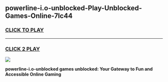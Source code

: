 
## powerline-i.o-unblocked-Play-Unblocked-Games-Online-7lc44
<h3>
<a href="https://premium76.site?title=powerline-i.o-unblocked&ref=25A">CLICK TO PLAY</a></h3>
<hr>

<h3>
<a href="https://premium76.site?title=powerline-i.o-unblocked&ref=25A">CLICK 2 PLAY</a>
  
</h3>

<a href="https://premium76.site?title=powerline-i.o-unblocked&ref=25A"><img src="https://clearcache.store/games.png"></a>


**powerline-i.o-unblocked games unblocked: Your Gateway to Fun and Accessible Online Gaming**
